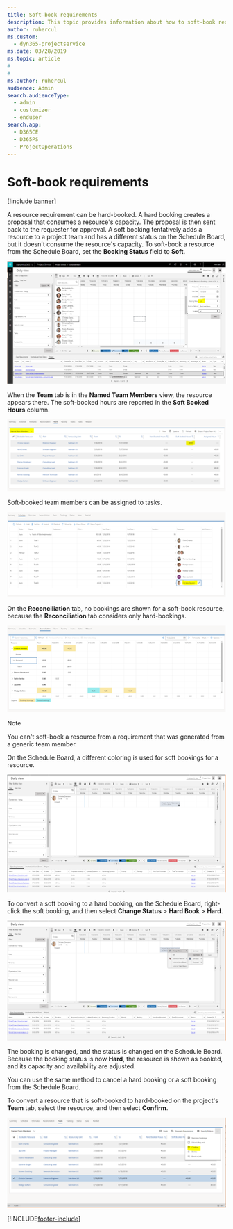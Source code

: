 ```yaml
---
title: Soft-book requirements
description: This topic provides information about how to soft-book requirements.
author: ruhercul
ms.custom: 
  - dyn365-projectservice
ms.date: 03/28/2019
ms.topic: article
#
#
ms.author: ruhercul
audience: Admin
search.audienceType: 
  - admin
  - customizer
  - enduser
search.app: 
  - D365CE
  - D365PS
  - ProjectOperations
---
```


# Soft-book requirements

[!include [banner](../includes/psa-now-project-operations.md)]

A resource requirement can be hard-booked. A hard booking creates a proposal that consumes a resource's capacity. The proposal is then sent back to the requester for approval. A soft booking tentatively adds a resource to a project team and has a different status on the Schedule Board, but it doesn't consume the resource's capacity. To soft-book a resource from the Schedule Board, set the **Booking Status** field to **Soft**.

![Booking status set to Soft.](media/Resource-Management-image77.png)

When the **Team** tab is in the **Named Team Members** view, the resource appears there. The soft-booked hours are reported in the **Soft Booked Hours** column.

![Soft-booked hours in the Named Team Members view.](media/Resource-Management-image78.png)

Soft-booked team members can be assigned to tasks.

![Soft-booked team member assigned to a task.](media/Resource-Management-image79.png)

On the **Reconciliation** tab, no bookings are shown for a soft-book resource, because the **Reconciliation** tab considers only hard-bookings.

![Soft-booked resource without bookings on the Reconciliation tab.](media/Resource-Management-image80.png)

> [!NOTE]
> You can't soft-book a resource from a requirement that was generated from a generic team member.

On the Schedule Board, a different coloring is used for soft bookings for a resource.

![Soft bookings on the Schedule Board.](media/Resource-Management-image81.png)

To convert a soft booking to a hard booking, on the Schedule Board, right-click the soft booking, and then select **Change Status** \> **Hard Book** \> **Hard**.

![Changing the booking status to Hard.](media/Resource-Management-image82.png)

The booking is changed, and the status is changed on the Schedule Board. Because the booking status is now **Hard**, the resource is shown as booked, and its capacity and availability are adjusted.

You can use the same method to cancel a hard booking or a soft booking from the Schedule Board.

To convert a resource that is soft-booked to hard-booked on the project's **Team** tab, select the resource, and then select **Confirm**.

![Confirm command.](media/Resource-Management-image83.png)


[!INCLUDE[footer-include](../includes/footer-banner.md)]